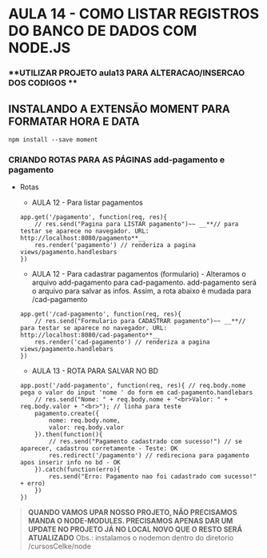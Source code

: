 # AULA 14 - COMO LISTAR REGISTROS DO BANCO DE DADOS COM NODE.JS
### __**UTILIZAR PROJETO aula13 PARA ALTERACAO/INSERCAO DOS CODIGOS **__

## INSTALANDO A EXTENSÃO MOMENT PARA FORMATAR HORA E DATA
`npm install --save moment`

### CRIANDO ROTAS PARA AS PÁGINAS add-pagamento e pagamento
* Rotas
    * AULA 12 - Para listar pagamentos
    ```
    app.get('/pagamento', function(req, res){
        // res.send("Pagina para LISTAR pagamento")~~ __**// para testar se aparece no navegador. URL: http://localhost:8080/pagamento**__
        res.render('pagamento') // renderiza a pagina views/pagamento.handlesbars
    })
    ```

    * AULA 12 - Para cadastrar pagamentos (formulario) - Alteramos o arquivo add-pagamento para cad-pagamento. add-pagamento será o arquivo para salvar as infos. Assim, a rota abaixo é mudada para /cad-pagamento
    ```
    app.get('/cad-pagamento', function(req, res){
        // res.send("Formulario para CADASTRAR pagamento")~~ __**// para testar se aparece no navegador. URL: http://localhost:8080/cad-pagamento**__
        res.render('cad-pagamento') // renderiza a pagina views/pagamento.handlebars
    })
    ```

    * AULA 13 - ROTA PARA SALVAR NO BD
    ```
    app.post('/add-pagamento', function(req, res){ // req.body.nome pega o valor do input 'nome ' do form em cad-pagamento.handlebars
        // res.send("Nome: " + req.body.nome + "<br>Valor: " + req.body.valor + "<br>"); // linha para teste
        pagamento.create({
            nome: req.body.nome,
            valor: req.body.valor
        }).then(function(){
            // res.send("Pagamento cadastrado com sucesso!") // se aparecer, cadastrou corretamente - Teste: OK
            res.redirect('/pagamento') // redireciona para pagamento apos inserir info no bd - OK
        }).catch(function(erro){
            res.send("Erro: Pagamento nao foi cadastrado com sucesso!" + erro)
        })
    })
    ```

> __**QUANDO VAMOS UPAR NOSSO PROJETO, NÃO PRECISAMOS MANDA O NODE-MODULES. PRECISAMOS APENAS DAR UM UPDATE NO PROJETO JÁ NO LOCAL NOVO QUE O RESTO SERÁ ATUALIZADO**__
> Obs.: instalamos o nodemon dentro do diretorio /cursosCelke/node